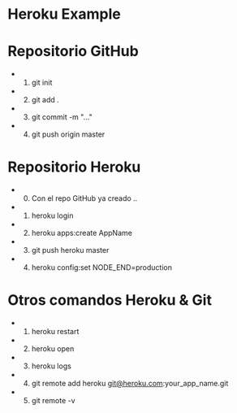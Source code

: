 Heroku Example
==============

# Repositorio GitHub
- 1) git init
- 2) git add .
- 3) git commit -m "..."
- 4) git push origin master

# Repositorio Heroku
- 0) Con el repo GitHub ya creado ..
- 1) heroku login
- 2) heroku apps:create AppName
- 3) git push heroku master
- 4) heroku config:set NODE_END=production

# Otros comandos Heroku & Git
- 1) heroku restart
- 2) heroku open
- 3) heroku logs
- 4) git remote add  heroku git@heroku.com:your_app_name.git
- 5) git remote -v
